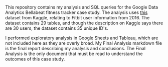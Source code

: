 This repository contains my analysis and SQL queries for the Google Data Analytics Bellabeat fitness tracker case study. The analysis uses [this](https://www.kaggle.com/datasets/arashnic/fitbit) dataset from Kaggle, relating to Fitbit user information from 2016. The dataset contains 29 tables, and though the description on Kaggle says there are 30 users, the dataset contains 35 unique ID's.

I performed exploratory analysis in Google Sheets and Tableau, which are not included here as they are overly broad. 
My Final Analysis markdown file is the final report describing my analysis and conclusions. The Final Analysis is the only document that must be read to understand the outcomes of this case study.
